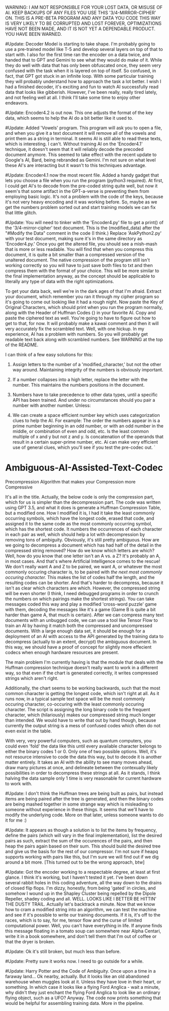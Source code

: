 WARNING: I AM NOT RESPONSIBLE FOR YOUR LOST DATA, OR MISUSE OF AI. KEEP BACKUPS OF ANY FILES YOU USE THIS '3/4-MIRROR-CIPHER' ON. THIS IS A PRE-BETA PROGRAM AND ANY DATA YOU CODE THIS WAY IS VERY LIKELY TO BE CORRUPTED AND LOST FOREVER, OPTIMIZATIONS HAVE NOT BEEN MADE, AND IT IS NOT YET A DEPENDABLE PRODUCT. YOU HAVE BEEN WARNED.

#Update: Decoder Model is starting to take shape. I'm probably going to use a pre-trained model like T-5 and develop several layers on top of that to start with. I also for the first time ran the encoder on a data twice, and handed that to GPT and Gemini to see what they would do make of it. While they do well with data that has only been obfuscated once, they seem very confused with the task when it is layered on top of itself. So confused, in fact, that GPT got stuck in an infinite loop. With some particular training they will probably understand how to approach the task a lot better. I wish I had a finished decoder, it's exciting and fun to watch AI successfully read data that looks like gibberish. However, I've been really, really tired lately, and not feeling well at all. I think I'll take some time to enjoy other endeavors. 

#Update: Encoder4.2 is out now. This one adjusts the format of the key data, which seems to help the AI do a bit better like it used to.

#Update: Added 'Vowels' program. This program will ask you to open a file, and when you give it a text document it will remove all of the vowels and print them as a string in terminal. It seems AI is still able to read these texts, which is interesting. I can't. Without training AI on the 'Encoder4.1' technique, it doesn't seem that it will reliably decode the precoded document anymore. This seemed to take effect with the recent update to Google's AI, Bard, being rebranded as Gemini. I'm not sure on what level these AI's are interacting but it wasn't to this techniques advantage.

#Update: Encoder4.1 now the most recent file. Added a handy gadget that lets you choose a file when you run the program (python3 required). At first, I could get AI's to decode from the pre-coded string quite well, but now it seem's that some artifact in the GPT-a-verse is preventing them from employing basic logic. It's not a problem with the code of the keys, because it's not very heavy encoding and it was working before. So, maybe as we get the numbers problem sorted out and start training models we can fix that little glitch. 

#Update: You will need to tinker with the 'Encoder4.py' file to get a print() of the '3/4-mirror-cipher' text document. This is the (modified_data) after the "#Modify the Data" comment in the code (I think.) Replace 'AskPython2.py' with your test document, making sure it's in the same directory as 'Encoder4.py.' Once you get the altered file, you should see a mish-mash that is more or less readable. You will find that when you compress this document, it is quite a bit smaller than a compressed version of the unaltered document. The native compression of the program still isn't working correctly so you will have to just save both files to txt and then compress them with the format of your choice. This will be more similar to the final implementation anyway, as the concept should be applicable to literally any type of data with the right optimizations. 

To get your data back, well we're in the dark ages of that I'm afraid. Extract your document, which remember you ran it through my cipher program so it's going to come out looking like it had a rough night. Now paste the Key of Original Characters, which should print when you run the program normally, along with the Header of Huffman Codes {} in your favorite AI. Copy and paste the ciphered text as well. You're going to have to figure out how to get to that, for now. It will probably make a kawai comment and then it will very accurately fix the scrambled text. Well, with one hickup. In my experience, AI has a problem with numbers. So you will probably get readable text back along with scrambled numbers. See WARNING at the top of the README.

I can think of a few easy solutions for this:

 1) Assign letters to the number of a 'modified_character,' but not the other way around. Maintaining integrity of the numbers is obviously important. 

 2) If a number collapses into a high letter, replace the letter with the number. This maintains the numbers positions in the document.
 
 3) Numbers have to take precedence to other data types, until a specific API has been trained. And under no circumstances should you pair a number with      another number. Unless:
    
 5) We can create a space efficient number key which uses categorization clues to help the AI. For example: The order the numbers appear in is a prime        number beginning in an odd number, or with an odd number in the middle, or combination of even and odd, etc.
    Is the least common multiple of x and y but not z and y.
    Is concatenation of the operands that result in a certain super-prime number, etc. Ai can make very efficient use of general clues, which you'll see      if you test the pre-codec out. 
 `  


# Ambiguous-AI-Assisted-Text-Codec
Precompression Algorithm that makes your Compression more Compressive


It's all in the title. Actually, the below code is only the compression part, which for us is simpler than the decompression part. The code was written using GPT 3.5, and what it does is generate a Huffman Compression Table, but a modified one. How I modified it is, I had it take the least commonly occurring symbols, which have the longest code, erased that code, and assigned it to the same code as the most commonly occurring symbol, which has the shortest code. It numbers the occurrences of each character in each pair as well, which should help a lot with decompression by removing tons of ambiguity. Obviously, it's still pretty ambiguous. How are we going to decompress a document which has had half of the detail in the compressed string removed? How do we know which letters are which? Well, how do you know that one letter isn't an A vs. a Z? It's probably an A, in most cases. And that's where Artificial Intelligence comes to the rescue! We don't really want A and Z to be paired, we want A, or whatever the most commonly occuring character is, to be paired with *the next most commonly occuring character.* This makes the list of codes half the length, and the resulting codes can be shorter. And that's harder to decompress, because it isn't as clear which characters are which. However, the compressed string will be even shorter (I think, I need debugged programs in order to crunch the numbers on which pairings make the shortest strings). You can take messages coded this way and play a modified 'cross-word puzzle' game with them, decoding the messages like it's a game (Game B is quite a bit harder than game A, that much is certain). After we can compress many text documents with an unbugged code, we can use a tool like Tensor Flow to train an AI by having it match both the compressed and uncompressed documents. With a large enough data set, it should be enough for a deployment of an AI with access to the API generated by the training data to decompress (actually to an extent, decrypt) the ambiguous document. In this way, we should have a proof of concept for slightly more effecient codecs when enough hardware resources are present. 

The main problem I'm currently having is that the module that deals with the Huffman compression technique doesn't really want to work in a different way, so that even if the chart is generated correctly, it writes compressed strings which aren't right. 

Additionally, the chart seems to be working backwards, such that the most common character is getting the longest code, which isn't right at all. As it runs now, in a typical sample text space will be the most commonly occuring character, co-occuring with the least commonly occuring character. The script is assigning the long binary code to the frequent character, which (hilariously) makes our compressed string much longer than intended. We would have to write that out by hand though, because currently the output string is a mess of confused codes which often do not even exist in the table.

With very, very powerful computers, such as quantum computers, you could even 'fold' the data like this until every available character belongs to either the binary codes 1 or 0. Only one of two possible options. Well, it's not resource intensive to code the data this way, but to decode it is another matter entirely. It takes an AI with the ability to see many moves ahead, draw many pictures at once, and delineate between the contexually likely possibilities in order to decompress these strings at all. As it stands, I think halving the data sample only 1 time is very reasonable for current hardware to work with. 

#Update: I don't think the Huffman trees are being built as pairs, but instead items are being paired after the tree is generated, and then the binary codes are being mashed together in some strange way which is misleading to someone without experience in these things. It seems that we'll have to modify the underlying code. More on that later, unless someone wants to do it for me :)

#Update: It appears as though a solution is to list the items by frequency, define the pairs (which will vary in the final implementation), list the desired pairs as such, extract the sum of the occurences of the pairs, and then heap the pairs again based on their sum. This should build the desired tree and give us the basis for the rest of our compressor. I'm not sure if heapq supports working with pairs like this, but I'm sure we will find out if we dig around a bit more. [This turned out to be the wrong approach, btw]



#Update: Got the encoder working to a respectable degree, at least at first glance. I think it's working, but I haven't tested it yet. I've been down several rabbit holes in this coding adventure, all the way down to the drains of closed flip flops. I'm dizzy, honestly, from being 'gated' in circles, and somehow I wound up in the Shapley Cluster being repelled by the Dipole Repeller, shadey coding and all. WELL. LOOKS LIKE I BETTER BE HITTIN' THE DUSTY TRAIL. Actually let's backtrack a minute. Now that we know how to cram a modified string into an algorithm, we can test the machine and see if it's possible to write our training documents. If it is, it's off to the races, which is to say, for me, tensor flow and the curse of limited computational power. Well, you can't have everything in life. If anyone finds this message floating in a tomato soup can somewhere near Alpha Centari, write it in a book somewhere, and don't tell them that I'm out of coffee or that the dryer is broken.

#Update: Ok it's still broken, but much less than before.

#Update: Pretty sure it works now. I need to go outside for a while.

#Update: Harry Potter and the Code of Ambiguity. Once upon a time in a faraway land... Ok nearby, actually. But it looks like an old abandoned warehouse when muggles look at it. Unless they have love in their heart, or something. In which case it looks like a flying Ford Anglica - wait a minute, why didn't they just enchant the flying Ford Anglica to look like an ordinary flying object, such as a UFO? Anyway. The code now prints something that would be helpful for assembling training data. More in the pipeline.

